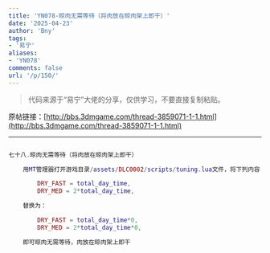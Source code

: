 ```yaml
---
title: 'YN078-晾肉无需等待（将肉放在晾肉架上即干）'
date: '2025-04-23'
author: 'Bny'
tags:
- '易宁'
aliases:
- 'YN078'
comments: false
url: '/p/150/'
---
```


> 代码来源于“易宁”大佬的分享，仅供学习，不要直接复制粘贴。

原帖链接：[http://bbs.3dmgame.com/thread-3859071-1-1.html](http://bbs.3dmgame.com/thread-3859071-1-1.html)

---

```lua  

七十八.晾肉无需等待（将肉放在晾肉架上即干）

	用MT管理器打开游戏目录/assets/DLC0002/scripts/tuning.lua文件，将下列内容：

		DRY_FAST = total_day_time,
		DRY_MED = 2*total_day_time,

	替换为：

		DRY_FAST = total_day_time*0,
		DRY_MED = 2*total_day_time*0,

	即可晾肉无需等待，肉放在晾肉架上即干

```  

